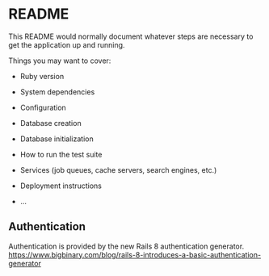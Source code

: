 # README

This README would normally document whatever steps are necessary to get the
application up and running.

Things you may want to cover:

* Ruby version

* System dependencies

* Configuration

* Database creation

* Database initialization

* How to run the test suite

* Services (job queues, cache servers, search engines, etc.)

* Deployment instructions

* ...


## Authentication

Authentication is provided by the new Rails 8 authentication generator.
https://www.bigbinary.com/blog/rails-8-introduces-a-basic-authentication-generator
